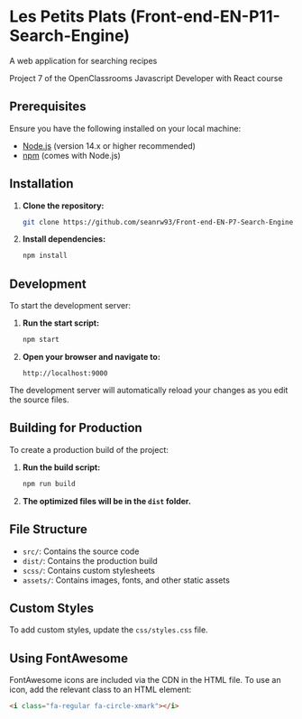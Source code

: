 # Les Petits Plats (Front-end-EN-P11-Search-Engine)

A web application for searching recipes

Project 7 of the OpenClassrooms Javascript Developer with React course

## Prerequisites

Ensure you have the following installed on your local machine:

- [Node.js](https://nodejs.org/) (version 14.x or higher recommended)
- [npm](https://www.npmjs.com/) (comes with Node.js)

## Installation

1. **Clone the repository:**

    ```bash
    git clone https://github.com/seanrw93/Front-end-EN-P7-Search-Engine.git
    ```

2. **Install dependencies:**

    ```bash
    npm install
    ```

## Development

To start the development server:

1. **Run the start script:**

    ```bash
    npm start
    ```

2. **Open your browser and navigate to:**

    ```
    http://localhost:9000
    ```

The development server will automatically reload your changes as you edit the source files.

## Building for Production

To create a production build of the project:

1. **Run the build script:**

    ```bash
    npm run build
    ```

2. **The optimized files will be in the `dist` folder.**

## File Structure

- `src/`: Contains the source code
- `dist/`: Contains the production build
- `scss/`: Contains custom stylesheets
- `assets/`: Contains images, fonts, and other static assets

## Custom Styles

To add custom styles, update the `css/styles.css` file.

## Using FontAwesome

FontAwesome icons are included via the CDN in the HTML file. To use an icon, add the relevant class to an HTML element:

```html
<i class="fa-regular fa-circle-xmark"></i>
